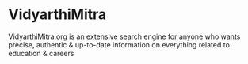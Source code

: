 # VidyarthiMitra
VidyarthiMitra.org is an extensive search engine for anyone who wants precise, authentic &amp; up-to-date information on everything related to education &amp; careers
